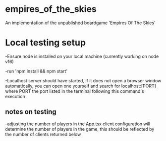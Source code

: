 # empires_of_the_skies
An implementation of the unpublished boardgame 'Empires Of The Skies'


# Local testing setup

-Ensure node is installed on your local machine (currently working on node v16)

-run 'npm install && npm start'

-Localhost server should have started, if it does not open a browser window automatically, you can open one yourself and search for localhost:[PORT] where PORT the port listed in the terminal following this command's execution

## notes on testing

-adjusting the number of players in the App.tsx client configuration will determine the number of players in the game, this should be reflected by the number of clients returned below
